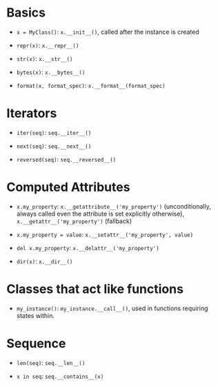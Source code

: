 # Basics

- `x = MyClass()`: `x.__init__()`, called after the instance is created

- `repr(x)`: `x.__repr__()`

- `str(x)`: `x.__str__()`

- `bytes(x)`: `x.__bytes__()`

- `format(x, format_spec)`: `x.__format__(format_spec)`

# Iterators

- `iter(seq)`: `seq.__iter__()`

- `next(seq)`: `seq.__next__()`

- `reversed(seq)`: `seq.__reversed__()`

# Computed Attributes

- `x.my_property`: `x.__getattribute__('my_property')` (unconditionally, always called even the attribute is set explicitly otherwise), `x.__getattr__('my_property')` (fallback)

- `x.my_property = value`: `x.__setattr__('my_property', value)`

- `del x.my_property`: `x.__delattr__('my_property')`

- `dir(x)`: `x.__dir__()`

# Classes that act like functions

- `my_instance()`: `my_instance.__call__()`, used in functions requiring states within.

# Sequence

- `len(seq)`: `seq.__len__()`

- `x in seq`: `seq.__contains__(x)`
